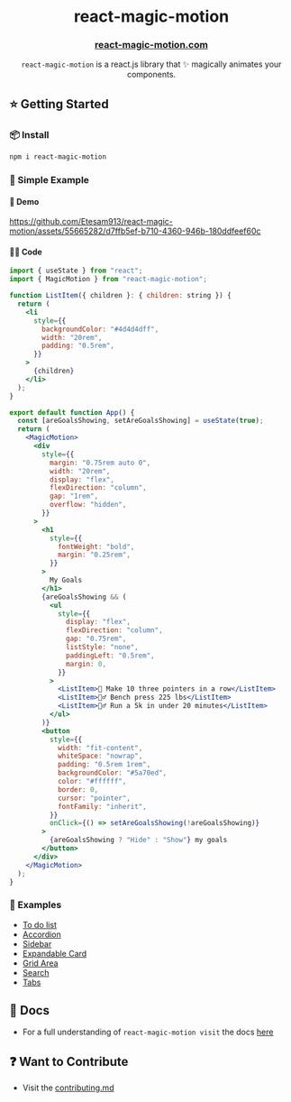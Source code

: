 <h1 align="center">react-magic-motion</h1>

<h3 align="center"><a href="https://react-magic-motion.com">react-magic-motion.com</a></h3>

<p align="center"><code>react-magic-motion</code> is a react.js library that ✨ magically animates your components.</p>

## ⭐️ Getting Started

### 📦 Install

```bash
npm i react-magic-motion
```
### 🔎 Simple Example

#### 🎥 Demo

https://github.com/Etesam913/react-magic-motion/assets/55665282/d7ffb5ef-b710-4360-946b-180ddfeef60c


####  🧑‍💻 Code

```jsx
import { useState } from "react";
import { MagicMotion } from "react-magic-motion";

function ListItem({ children }: { children: string }) {
  return (
    <li
      style={{
        backgroundColor: "#4d4d4dff",
        width: "20rem",
        padding: "0.5rem",
      }}
    >
      {children}
    </li>
  );
}

export default function App() {
  const [areGoalsShowing, setAreGoalsShowing] = useState(true);
  return (
    <MagicMotion>
      <div
        style={{
          margin: "0.75rem auto 0",
          width: "20rem",
          display: "flex",
          flexDirection: "column",
          gap: "1rem",
          overflow: "hidden",
        }}
      >
        <h1
          style={{
            fontWeight: "bold",
            margin: "0.25rem",
          }}
        >
          My Goals
        </h1>
        {areGoalsShowing && (
          <ul
            style={{
              display: "flex",
              flexDirection: "column",
              gap: "0.75rem",
              listStyle: "none",
              paddingLeft: "0.5rem",
              margin: 0,
            }}
          >
            <ListItem>🏀 Make 10 three pointers in a row</ListItem>
            <ListItem>🏋️‍♂️ Bench press 225 lbs</ListItem>
            <ListItem>🏃‍♂️ Run a 5k in under 20 minutes</ListItem>
          </ul>
        )}
        <button
          style={{
            width: "fit-content",
            whiteSpace: "nowrap",
            padding: "0.5rem 1rem",
            backgroundColor: "#5a70ed",
            color: "#ffffff",
            border: 0,
            cursor: "pointer",
            fontFamily: "inherit",
          }}
          onClick={() => setAreGoalsShowing(!areGoalsShowing)}
        >
          {areGoalsShowing ? "Hide" : "Show"} my goals
        </button>
      </div>
    </MagicMotion>
  );
}
```

### 💫 Examples

- [To do list](https://www.react-magic-motion.com/Examples)
- [Accordion](https://www.react-magic-motion.com/Examples/accordion)
- [Sidebar](https://www.react-magic-motion.com/Examples/collapsible-sidebar)
- [Expandable Card](https://www.react-magic-motion.com/Examples/expandable-card)
- [Grid Area](https://www.react-magic-motion.com/Examples/grid-area)
- [Search](https://www.react-magic-motion.com/Examples/search)
- [Tabs](https://www.react-magic-motion.com/Examples/tabs)

## 📓 Docs

- For a full understanding of `react-magic-motion visit` the docs [here](https://react-magic-motion.com)

## ❓ Want to Contribute

- Visit the [contributing.md](./CONTRIBUTING.md)
